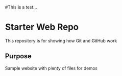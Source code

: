 #This is a test...
# Starter Web Repo

This repository is for showing how Git and GitHub work

## Purpose

Sample website with plenty of files for demos